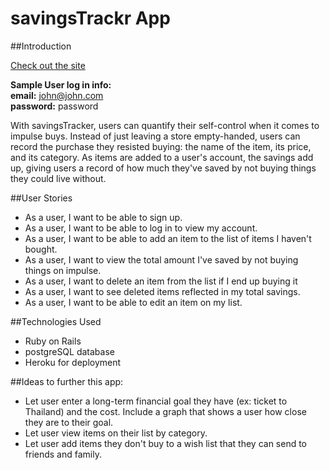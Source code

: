 # savingsTrackr App

##Introduction

[Check out the site](https://pacific-citadel-4288.herokuapp.com/)

**Sample User log in info:**  
**email:** john@john.com  
**password:** password

With savingsTracker, users can quantify their self-control when it comes to impulse buys. Instead of just leaving a store empty-handed, users can record the purchase they resisted buying: the name of the item, its price, and its category. As items are added to a user's account, the savings add up, giving users a record of how much they've saved by not buying things they could live without.

##User Stories 
* As a user, I want to be able to sign up. 
* As a user, I want to be able to log in to view my account.
* As a user, I want to be able to add an item to the list of items I haven't bought. 
* As a user, I want to view the total amount I've saved by not buying things on impulse. 
* As a user, I want to delete an item from the list if I end up buying it
* As a user, I want to see deleted items reflected in my total savings. 
* As a user, I want to be able to edit an item on my list. 

##Technologies Used
* Ruby on Rails 
* postgreSQL database
* Heroku for deployment

##Ideas to further this app: 
* Let user enter a long-term financial goal they have (ex: ticket to Thailand) and the cost. Include a graph that shows a user how close they are to their goal. 
* Let user view items on their list by category. 
* Let user add items they don't buy to a wish list that they can send to friends and family. 
